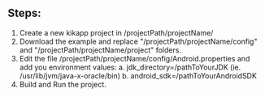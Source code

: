 ## Steps:
1. Create a new kikapp project in /projectPath/projectName/
2. Download the example and replace "/projectPath/projectName/config" and "/projectPath/projectName/project" folders.
3. Edit the file /projectPath/projectName/config/Android.properties and add you environment values:
  a. jdk_directory=/pathToYourJDK (ie. /usr/lib/jvm/java-x-oracle/bin)
  b. android_sdk=/pathToYourAndroidSDK
4. Build and Run the project.
